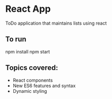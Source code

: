 # React App
ToDo application that maintains lists using react

## To run
npm install
npm start

## Topics covered:
* React components
* New ES6 features and syntax
* Dynamic styling
